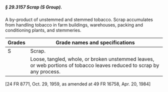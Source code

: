 ##### § 29.3157 Scrap (S Group). #####

A by-product of unstemmed and stemmed tobacco. Scrap accumulates from handling tobacco in farm buildings, warehouses, packing and conditioning plants, and stemmeries.

|Grades|                                            Grade names and specifications                                            |
|------|----------------------------------------------------------------------------------------------------------------------|
|  S   |                                                        Scrap.                                                        |
|      | Loose, tangled, whole, or broken unstemmed leaves, or web portions of tobacco leaves reduced to scrap by any process.|

[24 FR 8771, Oct. 29, 1959, as amended at 49 FR 16758, Apr. 20, 1984]